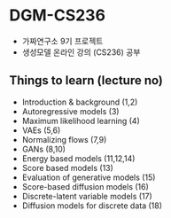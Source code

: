 # DGM-CS236
- 가짜연구소 9기 프로젝트
- 생성모델 온라인 강의 (CS236) 공부

## Things to learn (lecture no)
- Introduction & background (1,2)  
- Autoregressive models (3)    
- Maximum likelihood learning (4)  
- VAEs (5,6)  
- Normalizing flows (7,9)  
- GANs (8,10)    
- Energy based models (11,12,14)  
- Score based models (13)
- Evaluation of generative models (15)
- Score-based diffusion models (16) 
- Discrete-latent variable models (17) 
- Diffusion models for discrete data (18) 

